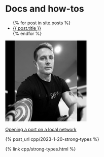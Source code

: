 # Docs and how-tos

<ul>
  {% for post in site.posts %}
    <li>
      <a href="{{ post.url }}">{{ post.title }}</a>
    </li>
  {% endfor %}
</ul>

<img src="assets/mstile_avatar_768.webp" alt="avatar" width="256" height="256"/>

[Opening a port on a local network](network/open-port.html)

{% post_url cpp/2023-1-20-strong-types %}

{% link cpp/strong-types.html %}
